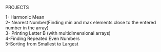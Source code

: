 PROJECTS  

1- Harmonic Mean  
2- Nearest Number(Finding min and max elements close to the entered number in the array)   
3- Printing Letter B (with multidimensional arrays)  
4-Finding Repeated Even Numbers  
5-Sorting from Smallest to Largest
